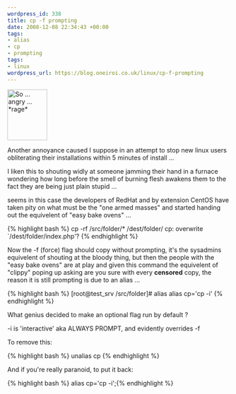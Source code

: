 ```yaml
--- 
wordpress_id: 338
title: cp -f prompting
date: 2008-12-08 22:34:43 +00:00
tags: 
- alias
- cp
- prompting
tags: 
- linux
wordpress_url: https://blog.oneiroi.co.uk/linux/cp-f-prompting
---
```

<img src="https://blog.oneiroi.co.uk/uploads/2008/12/chibi_angry_small.jpg" alt="So ... angry ... *rage*" title="chibi_angry_small" width="90" height="115" class="size-full wp-image-343" />

Another annoyance caused I suppose in an attempt to stop new linux users obliterating their installations within 5 minutes of install ...

I liken this to shouting widly at someone jamming their hand in a furnace wondering how long before the smell of burning flesh awakens them to the fact they are being just plain stupid ...

seems in this case the developers of RedHat and by extension CentOS have taken pity on what must be the "one armed masses" and started handing out the equivelent of "easy bake ovens" ...

{% highlight bash %}
cp -rf /src/folder/* /dest/folder/
cp: overwrite `/dest/folder/index.php'?
{% endhighlight %}

Now the -f (force) flag should copy without prompting, it's the sysadmins equivelent of shouting at the bloody thing, but then the people with the "easy bake ovens" are at play and given this command the equivelent of "clippy" poping up asking are you sure with every **censored** copy, the reason it is still prompting is due to an alias ...

{% highlight bash %}
[root@test_srv /src/folder]# alias
alias cp='cp -i'
{% endhighlight %}

What genius decided to make an optional flag run by default ?

-i is 'interactive' aka ALWAYS PROMPT, and evidently overrides -f 

To remove this:

{% highlight bash %}
unalias cp
{% endhighlight %}

And if you're really paranoid, to put it back:

{% highlight bash %}
alias cp='cp -i';{% endhighlight %}

